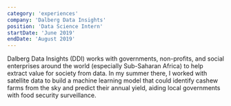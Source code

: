 ```yaml
---
category: 'experiences'
company: 'Dalberg Data Insights'
position: 'Data Science Intern'
startDate: 'June 2019'
endDate: 'August 2019'
---
```


Dalberg Data Insights (DDI) works with governments, non-profits, and social enterprises around the world (especially Sub-Saharan Africa) to help extract value for society from data. In my summer there, I worked with satellite data to build a machine learning model that could identify cashew farms from the sky and predict their annual yield, aiding local governments with food security surveillance.

